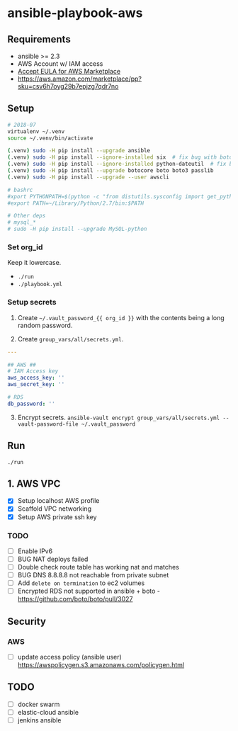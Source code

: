 # ansible-playbook-aws

## Requirements
- ansible >= 2.3
- AWS Account w/ IAM access
- [Accept EULA for AWS Marketplace](AWS.md)
- https://aws.amazon.com/marketplace/pp?sku=csv6h7oyg29b7epjzg7qdr7no


## Setup
```bash
# 2018-07
virtualenv ~/.venv
source ~/.venv/bin/activate

(.venv) sudo -H pip install --upgrade ansible
(.venv) sudo -H pip install --ignore-installed six	# fix bug with boto
(.venv) sudo -H pip install --ignore-installed python-dateutil	# fix bug with botocore
(.venv) sudo -H pip install --upgrade botocore boto boto3 passlib
(.venv) sudo -H pip install --upgrade --user awscli

# bashrc
#xport PYTHONPATH=$(python -c "from distutils.sysconfig import get_python_lib; print(get_python_lib())")
#export PATH=~/Library/Python/2.7/bin:$PATH

# Other deps
# mysql_*
# sudo -H pip install --upgrade MySQL-python
```

### Set org_id
Keep it lowercase.
- `./run`
- `./playbook.yml`



### Setup secrets
1. Create `~/.vault_password_{{ org_id }}` with the contents being a long random password.

2. Create `group_vars/all/secrets.yml`.

```yml
---

## AWS ##
# IAM Access key
aws_access_key: ''
aws_secret_key: ''

# RDS
db_password: ''
```

3. Encrypt secrets. `ansible-vault encrypt group_vars/all/secrets.yml --vault-password-file ~/.vault_password`

## Run
`./run`

## 1. AWS VPC
- [x] Setup localhost AWS profile
- [x] Scaffold VPC networking
- [x] Setup AWS private ssh key

### TODO
- [ ] Enable IPv6
- [ ] BUG NAT deploys failed
- [ ] Double check route table has working nat and matches
- [ ] BUG DNS 8.8.8.8 not reachable from private subnet
- [ ] Add `delete on termination` to ec2 volumes
- [ ] Encrypted RDS not supported in ansible + boto - https://github.com/boto/boto/pull/3027

## Security
### AWS
- [ ] update access policy (ansible user) https://awspolicygen.s3.amazonaws.com/policygen.html

## TODO
- [ ] docker swarm
- [ ] elastic-cloud ansible
- [ ] jenkins ansible
